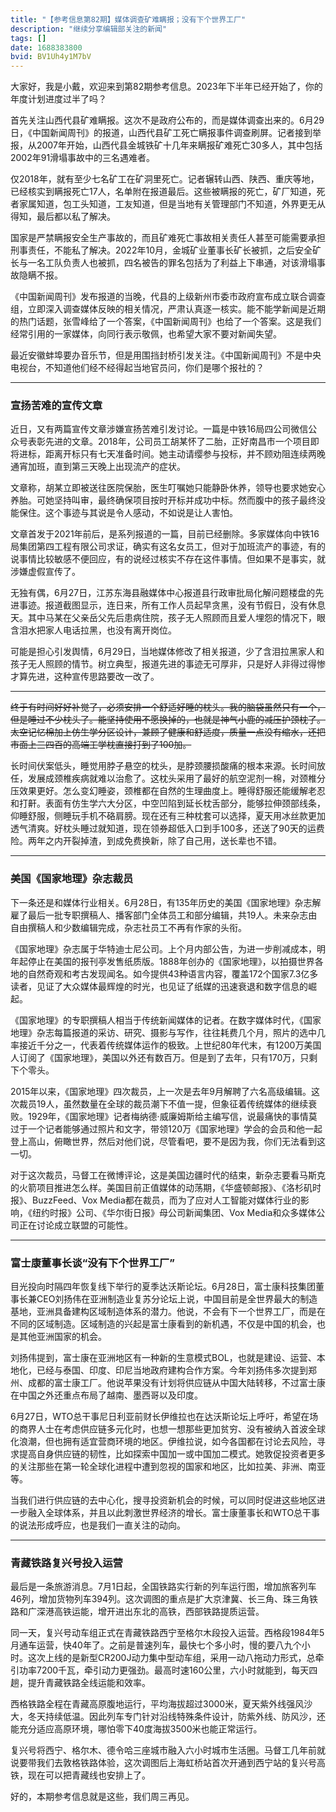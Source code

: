 ```yaml
---
title: "【参考信息第82期】媒体调查矿难瞒报；没有下个世界工厂"
description: "继续分享编辑部关注的新闻"
tags: []
date: 1688383800
bvid: BV1Uh4y1M7bV
---
```

大家好，我是小戴，欢迎来到第82期参考信息。2023年下半年已经开始了，你的年度计划进度过半了吗？

首先关注山西代县矿难瞒报。这次不是政府公布的，而是媒体调查出来的。6月29日，《中国新闻周刊》的报道，山西代县矿工死亡瞒报事件调查刷屏。记者接到举报，从2007年开始，山西代县金城铁矿十几年来瞒报矿难死亡30多人，其中包括2002年91滑塌事故中的三名遇难者。

仅2018年，就有至少七名矿工在矿洞里死亡。记者辗转山西、陕西、重庆等地，已经核实到瞒报死亡17人，名单附在报道最后。这些被瞒报的死亡，矿厂知道，死者家属知道，包工头知道，工友知道，但是当地有关管理部门不知道，外界更无从得知，最后都以私了解决。

国家是严禁瞒报安全生产事故的，而且矿难死亡事故相关责任人甚至可能需要承担刑事责任，不能私了解决。2022年10月，金城矿业董事长矿长被抓，之后安全矿长与一名工队负责人也被抓，四名被告的罪名包括为了利益上下串通，对该滑塌事故隐瞒不报。

《中国新闻周刊》发布报道的当晚，代县的上级新州市委市政府宣布成立联合调查组，立即深入调查媒体反映的相关情况，严肃认真逐一核实。能不能学新闻是近期的热门话题，张雪峰给了一个答案，《中国新闻周刊》也给了一个答案。这是我们经常引用的一家媒体，向同行表示敬佩，也希望大家不要对新闻失望。

最近安徽蚌埠要办音乐节，但是用围挡封桥引发关注。《中国新闻周刊》不是中央电视台，不知道他们经不经得起当地官员问，你们是哪个报社的？

---

### 宣扬苦难的宣传文章

近日，又有两篇宣传文章涉嫌宣扬苦难引发讨论。一篇是中铁16局四公司微信公众号表彰先进的文章。2018年，公司员工胡某怀了二胎，正好南昌市一个项目即将进标，距离开标只有七天准备时间。她主动请缨参与投标，并不顾劝阻连续两晚通宵加班，直到第三天晚上出现流产的症状。

文章称，胡某立即被送往医院保胎，医生叮嘱她只能静卧休养，领导也要求她安心养胎。可她坚持叫审，最终确保项目按时开标并成功中标。然而腹中的孩子最终没能保住。这个事迹与其说是令人感动，不如说是让人害怕。

文章首发于2021年前后，是系列报道的一篇，目前已经删除。多家媒体向中铁16局集团第四工程有限公司求证，确实有这名女员工，但对于加班流产的事迹，有的说事情比较敏感不便回应，有的说经过核实不存在这件事情。但如果不是事实，就涉嫌虚假宣传了。

无独有偶，6月27日，江苏东海县融媒体中心报道县行政审批局化解问题楼盘的先进事迹。报道截图显示，连日来，所有工作人员起早贪黑，没有节假日，没有休息天。其中马某在父亲岳父先后患病住院，孩子无人照顾而且爱人埋怨的情况下，眼含泪水把家人电话拉黑，也没有离开岗位。

可能是担心引发舆情，6月29日，当地媒体修改了相关报道，少了含泪拉黑家人和孩子无人照顾的情节。树立典型，报道先进的事迹无可厚非，只是好人非得过得惨才算先进，这种宣传思路要改一改了。

---

<del>终于有时间好好补觉了，必须安排一个舒适好睡的枕头。我的脑袋虽然只有一个，但是睡过不少枕头了。能坚持使用不愿换掉的，也就是神气小鹿的减压护颈枕了。太空记忆棉加上仿生学分区设计，兼顾了健康和舒适度，质量一点没有缩水，还把市面上三四百的高端工学枕直接打到了100加。

长时间伏案低头，睡觉用脖子悬空的枕头，是脖颈腰损酸痛的根本来源。长时间放任，发展成颈椎疾病就难以治愈了。这枕头采用了最好的航空泥剂一棉，对颈椎分压效果更好。怎么变幻睡姿，颈椎都在自然的生理曲度上。睡得舒服还能缓解老忍和打鼾。表面有仿生学六大分区，中空凹陷到延长枕舌部分，能够拉伸颈部线条，仰睡舒服，侧睡玩手机不硌肩膀。现在还有三种枕套可以选择，夏天用冰丝款更加透气清爽。好枕头睡过就知道，现在领券超低入口到手100多，还送了90天的运费险。两年之内开裂掉渣，到成免费换新，除了自己用，送长辈也不错。</del>

---

### 美国《国家地理》杂志裁员

下一条还是和媒体行业相关。6月28日，有135年历史的美国《国家地理》杂志解雇了最后一批专职撰稿人、播客部门全体员工和部分编辑，共19人。未来杂志由自由撰稿人和少数编辑完成，杂志社员工不再有作家的头衔。

《国家地理》杂志属于华特迪士尼公司。上个月内部公告，为进一步削减成本，明年起停止在美国的报刊亭发售纸质版。1888年创办的《国家地理》，以拍摄世界各地的自然奇观和考古发现闻名。如今提供43种语言内容，覆盖172个国家7.3亿多读者，见证了大众媒体最辉煌的时光，也见证了纸媒的迅速衰退和数字信息的崛起。

《国家地理》的专职撰稿人相当于传统新闻媒体的记者。在数字媒体时代，《国家地理》杂志每篇报道的采访、研究、摄影与写作，往往耗费几个月，照片的选中几率接近千分之一，代表着传统媒体运作的极致。上世纪80年代末，有1200万美国人订阅了《国家地理》，美国以外还有数百万。但是到了去年，只有170万，只剩下个零头。

2015年以来，《国家地理》四次裁员，上一次是去年9月解聘了六名高级编辑。这次裁员19人，虽然数量在全球的裁员潮下不值一提，但象征着传统媒体的继续衰败。1929年，《国家地理》记者梅纳德·威廉姆斯给主编写信，说最痛快的事情莫过于一个记者能够通过照片和文字，带领120万《国家地理》学会的会员和他一起登上高山，俯瞰世界，然后对他们说，尽管看吧，要不是因为我，你们无法看到这一切。

对于这次裁员，马督工在微博评论，这是美国边疆时代的结束，新杂志要看马斯克的火箭项目推进怎么样。美国目前正值媒体的动荡期，《华盛顿邮报》、《洛杉矶时报》、BuzzFeed、Vox Media都在裁员，而为了应对人工智能对媒体行业的影响，《纽约时报》公司、《华尔街日报》母公司新闻集团、Vox Media和众多媒体公司正在讨论成立联盟的可能性。

---

### 富士康董事长谈“没有下个世界工厂”

目光投向时隔四年恢复线下举行的夏季达沃斯论坛。6月28日，富士康科技集团董事长兼CEO刘扬伟在亚洲制造业复苏分论坛上说，中国目前是全世界最大的制造基地，亚洲具备建构区域制造体系的潜力。他说，不会有下一个世界工厂，而是在不同的区域制造。区域制造的兴起是富士康看到的新机遇，不仅是中国的机会，也是其他亚洲国家的机会。

刘扬伟提到，富士康在亚洲地区有一种新的生意模式BOL，也就是建设、运营、本地化，已经与泰国、印度、印尼当地政府建构合作方案。今年刘扬伟多次提到郑州、成都的富士康工厂。他说苹果没有计划将供应链从中国大陆转移，不过富士康在中国之外还重点布局了越南、墨西哥以及印度。

6月27日，WTO总干事尼日利亚前财长伊维拉也在达沃斯论坛上呼吁，希望在场的商界人士在考虑供应链多元化时，也想一想那些更加贫穷、没有被纳入首波全球化浪潮，但也拥有适宜营商环境的地区。伊维拉说，如今各国都在讨论去风险，寻求提高自身供应链的韧性，比如探索中国加一或中国加二模式。她敦促投资者更多的关注那些在第一轮全球化进程中遭到忽视的国家和地区，比如拉美、非洲、南亚等。

当我们进行供应链的去中心化，搜寻投资新机会的时候，可以同时促进这些地区进一步融入全球体系，并且以此刺激世界经济的增长。富士康董事长和WTO总干事的说法形成呼应，也是我们一直关注的动向。

---

### 青藏铁路复兴号投入运营

最后是一条旅游消息。7月1日起，全国铁路实行新的列车运行图，增加旅客列车46列，增加货物列车394列。这次调图的重点是扩大京津冀、长三角、珠三角铁路和广深港高铁运能，增开进出东北的高铁，西部铁路提质运营。

同一天，复兴号动车组正式在青藏铁路西宁至格尔木段投入运营。西格段1984年5月通车运营，快40年了。之前是普速列车，最快七个多小时，慢的要八九个小时。这次上线的是新型CR200J动力集中型动车组，采用一动八拖动力形式，总牵引功率7200千瓦，牵引动力更强劲。最高时速160公里，六小时就能到，每天四趟，提升青藏铁路全线运能和效率。

西格铁路全程在青藏高原腹地运行，平均海拔超过3000米，夏天紫外线强风沙大，冬天持续低温。因此列车专门针对沿线特殊条件设计，防紫外线、防风沙，还能充分适应高原环境，哪怕零下40度海拔3500米也能正常运行。

复兴号将西宁、格尔木、德令哈三座城市融入六小时城市生活圈。马督工几年前就说要带我们去敦格铁路体验，这次调图后上海虹桥站首次开通到西宁站的复兴号高铁，现在可以把青藏线也安排上了。

好的，本期参考信息就是这些，我们周三再见。

